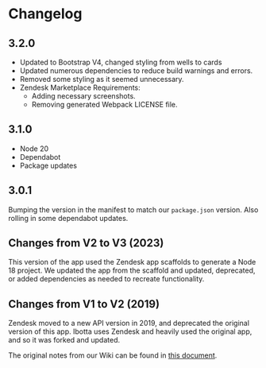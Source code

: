 # Changelog

## 3.2.0

- Updated to Bootstrap V4, changed styling from wells to cards
- Updated numerous dependencies to reduce build warnings and errors.
- Removed some styling as it seemed unnecessary.
- Zendesk Marketplace Requirements:
  - Adding necessary screenshots.
  - Removing generated Webpack LICENSE file.

## 3.1.0

- Node 20
- Dependabot
- Package updates

## 3.0.1

Bumping the version in the manifest to match our `package.json` version.  Also rolling in some dependabot updates.

## Changes from V2 to V3 (2023)

This version of the app used the Zendesk app scaffolds to generate a Node 18 project.  We updated the app from the scaffold and updated, deprecated, or added dependencies as needed to recreate functionality.

## Changes from V1 to V2 (2019)

Zendesk moved to a new API version in 2019, and deprecated the original version of this app.  Ibotta uses Zendesk and heavily used the original app, and so it was forked and updated.  

The original notes from our Wiki can be found in [this document](./V1_TO_V2_NOTES.md).